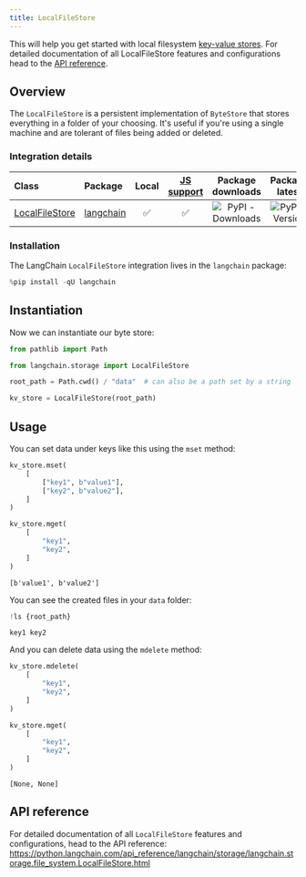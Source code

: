 ```yaml
---
title: LocalFileStore
---
```


This will help you get started with local filesystem [key-value stores](/oss/concepts/key_value_stores). For detailed documentation of all LocalFileStore features and configurations head to the [API reference](https://python.langchain.com/api_reference/langchain/storage/langchain.storage.file_system.LocalFileStore.html).

## Overview

The `LocalFileStore` is a persistent implementation of `ByteStore` that stores everything in a folder of your choosing. It's useful if you're using a single machine and are tolerant of files being added or deleted.

### Integration details

| Class | Package | Local | [JS support](https://js.langchain.com/docs/integrations/stores/file_system) | Package downloads | Package latest |
| :--- | :--- | :---: | :---: |  :---: | :---: |
| [LocalFileStore](https://python.langchain.com/api_reference/langchain/storage/langchain.storage.file_system.LocalFileStore.html) | [langchain](https://python.langchain.com/api_reference/langchain/index.html) | ✅ | ✅ | ![PyPI - Downloads](https://img.shields.io/pypi/dm/langchain?style=flat-square&label=%20) | ![PyPI - Version](https://img.shields.io/pypi/v/langchain?style=flat-square&label=%20) |

### Installation

The LangChain `LocalFileStore` integration lives in the `langchain` package:

```python
%pip install -qU langchain
```

## Instantiation

Now we can instantiate our byte store:

```python
from pathlib import Path

from langchain.storage import LocalFileStore

root_path = Path.cwd() / "data"  # can also be a path set by a string

kv_store = LocalFileStore(root_path)
```

## Usage

You can set data under keys like this using the `mset` method:

```python
kv_store.mset(
    [
        ["key1", b"value1"],
        ["key2", b"value2"],
    ]
)

kv_store.mget(
    [
        "key1",
        "key2",
    ]
)
```

```output
[b'value1', b'value2']
```

You can see the created files in your `data` folder:

```python
!ls {root_path}
```

```output
key1 key2
```

And you can delete data using the `mdelete` method:

```python
kv_store.mdelete(
    [
        "key1",
        "key2",
    ]
)

kv_store.mget(
    [
        "key1",
        "key2",
    ]
)
```

```output
[None, None]
```

## API reference

For detailed documentation of all `LocalFileStore` features and configurations, head to the API reference: <https://python.langchain.com/api_reference/langchain/storage/langchain.storage.file_system.LocalFileStore.html>
